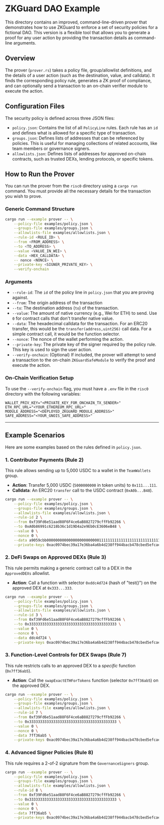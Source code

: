 # ZKGuard DAO Example 

This directory contains an improved, command-line-driven prover that demonstrates how to use ZKGuard to enforce a set of security policies for a fictional DAO. This version is a flexible tool that allows you to generate a proof for any user action by providing the transaction details as command-line arguments.

## Overview

The prover (`prover.rs`) takes a policy file, group/allowlist definitions, and the details of a user action (such as the destination, value, and calldata). It finds the corresponding policy rule, generates a ZK proof of compliance, and can optionally send a transaction to an on-chain verifier module to execute the action.

## Configuration Files

The security policy is defined across three JSON files:

*   `policy.json`: Contains the list of all `PolicyLine` rules. Each rule has an `id` and defines what is allowed for a specific type of transaction.
*   `groups.json`: Defines lists of addresses that can be referenced by policies. This is useful for managing collections of related accounts, like team members or governance signers.
*   `allowlists.json`: Defines lists of addresses for approved on-chain contracts, such as trusted DEXs, lending protocols, or specific tokens.

## How to Run the Prover

You can run the prover from the `risc0` directory using a `cargo run` command. You must provide all the necessary details for the transaction you wish to prove.

### Generic Command Structure

```bash
cargo run --example prover -- \
    --policy-file examples/policy.json \
    --groups-file examples/groups.json \
    --allowlists-file examples/allowlists.json \
    --rule-id <RULE_ID> \
    --from <FROM_ADDRESS> \
    --to <TO_ADDRESS> \
    --value <VALUE_IN_WEI> \
    --data <HEX_CALLDATA> \
    -- nonce <NONCE> \
    --private-key <SIGNER_PRIVATE_KEY> \
    --verify-onchain
```

### Arguments

*   `--rule-id`: The `id` of the policy line in `policy.json` that you are proving against.
*   `--from`: The origin address of the transaction
*   `--to`: The destination address (`to`) of the transaction.
*   `--value`: The amount of native currency (e.g., Wei for ETH) to send. Use `0` for contract calls that don't transfer native value.
*   `--data`: The hexadecimal calldata for the transaction. For an ERC20 transfer, this would be the `transfer(address,uint256)` call data. For a simple contract call, it would be the function selector.
*   `--nonce`: The nonce of the wallet performing the action.
*   `--private-key`: The private key of the signer required by the policy rule. This key is used to sign the user action.
*   `--verify-onchain`: (Optional) If included, the prover will attempt to send a transaction to the on-chain `ZKGuardSafeModule` to verify the proof and execute the action.

### On-Chain Verification Setup

To use the `--verify-onchain` flag, you must have a `.env` file in the `risc0` directory with the following variables:

```
WALLET_PRIV_KEY="<PRIVATE_KEY_FOR_ONCHAIN_TX_SENDER>"
ETH_RPC_URL="<YOUR_ETHEREUM_RPC_URL>"
MODULE_ADDRESS="<DEPLOYED_ZKGUARD_MODULE_ADDRESS>"
SAFE_ADDRESS="<YOUR_GNOIS_SAFE_ADDRESS>"
```

---

## Example Scenarios

Here are some examples based on the rules defined in `policy.json`.

### 1. Contributor Payments (Rule 2)

This rule allows sending up to 5,000 USDC to a wallet in the `TeamWallets` group.

*   **Action**: Transfer 5,000 USDC (`5000000000` in token units) to `0x111...111`.
*   **Calldata**: An ERC20 `transfer` call to the USDC contract (`0xA0b...B48`).

```bash
cargo run --example prover -- \
    --policy-file examples/policy.json \
    --groups-file examples/groups.json \
    --allowlists-file examples/allowlists.json \
    --rule-id 2 \
    --from 0xf39Fd6e51aad88F6F4ce6aB8827279cffFb92266 \
    --to 0xA0b86991c6218b36c1d19D4a2e9Eb0cE3606eB48 \
    --value 0 \
    --nonce 0 \
    --data a9059cbb0000000000000000000000001111111111111111111111111111111111111111000000000000000000000000000000000000000000000000000000012a05f200 \
    --private-keys 0xac0974bec39a17e36ba4a6b4d238ff944bacb478cbed5efcae784d7bf4f2ff80
```

### 2. DeFi Swaps on Approved DEXs (Rule 3)

This rule permits making a generic contract call to a DEX in the `ApprovedDEXs` allowlist.

*   **Action**: Call a function with selector `0xddc4d724` (hash of "test()") on the approved DEX at `0x333...333`.

```bash
cargo run --example prover -- \
    --policy-file examples/policy.json \
    --groups-file examples/groups.json \
    --allowlists-file examples/allowlists.json \
    --rule-id 3 \
    --from 0xf39Fd6e51aad88F6F4ce6aB8827279cffFb92266 \
    --to 0x3333333333333333333333333333333333333333 \
    --value 0 \
    --nonce 0 \
    --data ddc4d724 \
    --private-keys 0xac0974bec39a17e36ba4a6b4d238ff944bacb478cbed5efcae784d7bf4f2ff80
```

### 3. Function-Level Controls for DEX Swaps (Rule 7)

This rule restricts calls to an approved DEX to a *specific* function (`0x7ff36ab5`).

*   **Action**: Call the `swapExactETHForTokens` function (selector `0x7ff36ab5`) on the approved DEX.

```bash
cargo run --example prover -- \
    --policy-file examples/policy.json \
    --groups-file examples/groups.json \
    --allowlists-file examples/allowlists.json \
    --rule-id 7 \
    --from 0xf39Fd6e51aad88F6F4ce6aB8827279cffFb92266 \
    --to 0x3333333333333333333333333333333333333333 \
    --value 0 \
    --nonce 0 \
    --data 7ff36ab5 \
    --private-keys 0xac0974bec39a17e36ba4a6b4d238ff944bacb478cbed5efcae784d7bf4f2ff80
```

### 4. Advanced Signer Policies (Rule 8)

This rule requires a 2-of-2 signature from the `GovernanceSigners` group.

```bash
cargo run --example prover -- \
    --policy-file examples/policy.json \
    --groups-file examples/groups.json \
    --allowlists-file examples/allowlists.json \
    --rule-id 8 \
    --from 0xf39Fd6e51aad88F6F4ce6aB8827279cffFb92266 \
    --to 0x3333333333333333333333333333333333333333 \
    --value 0 \
    --nonce 0 \
    --data 7ff36ab5 \
    --private-keys 0xac0974bec39a17e36ba4a6b4d238ff944bacb478cbed5efcae784d7bf4f2ff80 0x59c6995e998f97a5a0044966f0945389dc9e86dae88c7a8412f4603b6b78690d
```